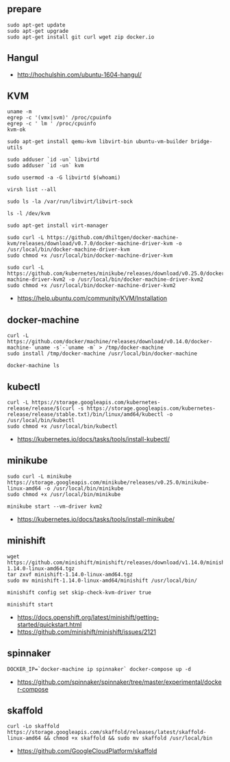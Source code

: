 ## prepare
```
sudo apt-get update
sudo apt-get upgrade
sudo apt-get install git curl wget zip docker.io
```

## Hangul
* http://hochulshin.com/ubuntu-1604-hangul/

## KVM
```
uname -m
egrep -c '(vmx|svm)' /proc/cpuinfo
egrep -c ' lm ' /proc/cpuinfo
kvm-ok

sudo apt-get install qemu-kvm libvirt-bin ubuntu-vm-builder bridge-utils

sudo adduser `id -un` libvirtd
sudo adduser `id -un` kvm

sudo usermod -a -G libvirtd $(whoami)

virsh list --all

sudo ls -la /var/run/libvirt/libvirt-sock

ls -l /dev/kvm

sudo apt-get install virt-manager

sudo curl -L https://github.com/dhiltgen/docker-machine-kvm/releases/download/v0.7.0/docker-machine-driver-kvm -o /usr/local/bin/docker-machine-driver-kvm
sudo chmod +x /usr/local/bin/docker-machine-driver-kvm

sudo curl -L https://github.com/kubernetes/minikube/releases/download/v0.25.0/docker-machine-driver-kvm2 -o /usr/local/bin/docker-machine-driver-kvm2
sudo chmod +x /usr/local/bin/docker-machine-driver-kvm2
```
 * https://help.ubuntu.com/community/KVM/Installation

## docker-machine
```
curl -L https://github.com/docker/machine/releases/download/v0.14.0/docker-machine-`uname -s`-`uname -m` > /tmp/docker-machine
sudo install /tmp/docker-machine /usr/local/bin/docker-machine

docker-machine ls
```

## kubectl
```
curl -L https://storage.googleapis.com/kubernetes-release/release/$(curl -s https://storage.googleapis.com/kubernetes-release/release/stable.txt)/bin/linux/amd64/kubectl -o /usr/local/bin/kubectl
sudo chmod +x /usr/local/bin/kubectl
```
 * https://kubernetes.io/docs/tasks/tools/install-kubectl/

## minikube
```
sudo curl -L minikube https://storage.googleapis.com/minikube/releases/v0.25.0/minikube-linux-amd64 -o /usr/local/bin/minikube
sudo chmod +x /usr/local/bin/minikube

minikube start --vm-driver kvm2
```
 * https://kubernetes.io/docs/tasks/tools/install-minikube/

## minishift
```
wget https://github.com/minishift/minishift/releases/download/v1.14.0/minishift-1.14.0-linux-amd64.tgz
tar zxvf minishift-1.14.0-linux-amd64.tgz
sudo mv minishift-1.14.0-linux-amd64/minishift /usr/local/bin/

minishift config set skip-check-kvm-driver true

minishift start
```
 * https://docs.openshift.org/latest/minishift/getting-started/quickstart.html
 * https://github.com/minishift/minishift/issues/2121

## spinnaker
```
DOCKER_IP=`docker-machine ip spinnaker` docker-compose up -d
```
 * https://github.com/spinnaker/spinnaker/tree/master/experimental/docker-compose

## skaffold
```
curl -Lo skaffold https://storage.googleapis.com/skaffold/releases/latest/skaffold-linux-amd64 && chmod +x skaffold && sudo mv skaffold /usr/local/bin
```
 * https://github.com/GoogleCloudPlatform/skaffold

